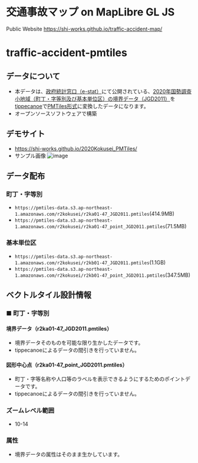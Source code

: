 # 交通事故マップ on MapLibre GL JS
Public Website
https://shi-works.github.io/traffic-accident-map/

# traffic-accident-pmtiles
## データについて
- 本データは、[政府統計窓口（e-stat）](https://www.e-stat.go.jp/)にて公開されている、[2020年国勢調査小地域（町丁・字等別及び基本単位区）の境界データ（JGD2011）](https://www.e-stat.go.jp/gis/statmap-search?page=1&type=2&aggregateUnitForBoundary=A&toukeiCode=00200521)を[tippecanoe](https://github.com/felt/tippecanoe)で[PMTiles形式](https://github.com/protomaps/PMTiles)に変換したデータになります。
- オープンソースソフトウェアで構築

## デモサイト
- https://shi-works.github.io/2020Kokusei_PMTiles/
- サンプル画像
![image](https://user-images.githubusercontent.com/71203808/227753143-b5050ccb-3e4d-4b29-8778-5fe4ba2fc3d0.png)

## データ配布
### 町丁・字等別
- `https://pmtiles-data.s3.ap-northeast-1.amazonaws.com/r2kokusei/r2ka01-47_JGD2011.pmtiles`(414.9MB)
- `https://pmtiles-data.s3.ap-northeast-1.amazonaws.com/r2kokusei/r2ka01-47_point_JGD2011.pmtiles`(71.5MB)

### 基本単位区
- `https://pmtiles-data.s3.ap-northeast-1.amazonaws.com/r2kokusei/r2kb01-47_JGD2011.pmtiles`(1.1GB)
- `https://pmtiles-data.s3.ap-northeast-1.amazonaws.com/r2kokusei/r2kb01-47_point_JGD2011.pmtiles`(347.5MB)

## ベクトルタイル設計情報
### ■ 町丁・字等別
#### 境界データ（r2ka01-47_JGD2011.pmtiles）
- 境界データそのものを可能な限り生かしたデータです。
- tippecanoeによるデータの間引きを行っていません。

#### 図形中⼼点（r2ka01-47_point_JGD2011.pmtiles）
- 町丁・字等名称や人口等のラベルを表示できるようにするためのポイントデータです。
- tippecanoeによるデータの間引きを行っていません。

### ズームレベル範囲
- 10-14

### 属性
- 境界データの属性はそのまま生かしています。
